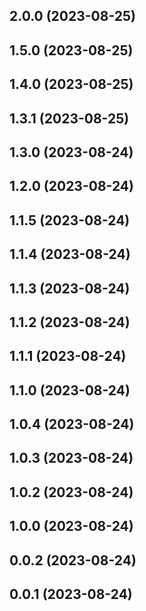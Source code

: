 ## 2.0.0 (2023-08-25)

## 1.5.0 (2023-08-25)

## 1.4.0 (2023-08-25)

## 1.3.1 (2023-08-25)

## 1.3.0 (2023-08-24)

## 1.2.0 (2023-08-24)

## 1.1.5 (2023-08-24)

## 1.1.4 (2023-08-24)

## 1.1.3 (2023-08-24)

## 1.1.2 (2023-08-24)

## 1.1.1 (2023-08-24)

## 1.1.0 (2023-08-24)

## 1.0.4 (2023-08-24)

## 1.0.3 (2023-08-24)

## 1.0.2 (2023-08-24)

## 1.0.0 (2023-08-24)

## 0.0.2 (2023-08-24)

## 0.0.1 (2023-08-24)

